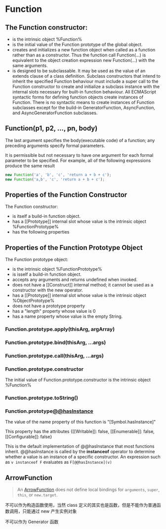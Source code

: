 # Function

## The Function constructor:

- is the intrinsic object %Function%
- is the initial value of the Function prototype of the global object.
- creates and initializes a new function object when called as a function rather than as a constructor. Thus the function call Function(...) is equivalent to the object creation expression new Function(...) with the same arguments.
- is designed to be subclassable. It may be used as the value of an extends clause of a class definition. Subclass constructors that intend to inherit the specified Function behaviour must include a super call to the Function constructor to create and initialize a subclass instance with the internal slots necessary for built-in function behaviour. All ECMAScript syntactic forms for defining function objects create instances of Function. There is no syntactic means to create instances of Function subclasses except for the build-in GeneratorFunction, AsyncFunction, and AsyncGeneratorFunction subclasses.

## Function(p1, p2, ..., pn, body)

The last argument specifies the body(executable code) of a function; any preceding arguments specify formal parameters.

It is permissible but not necessary to have one argument for each formal parameter to be specified. For example, all of the following expressions produce the same result 

```js
new Function('a', 'b', 'c', 'return a + b + c'); 
new Function('a,b', 'c', 'return a + b + c');
```




## Properties of the Function Constructor
The Function constructor:
- is itself a build-in function object.
- has a [[Prototype]] internal slot whose value is the intrinsic object %FunctionPrototype%
- has the following properties


## Properties of the Function Prototype Object
The Function prototype object:
- is the intrinsic object %FunctionPrototype%
- is isself a build-in function object.
- accepts any arguments and returns undefined when invoked.
- does not have a [[Construct]] internal method; it cannot be used as a constructor with the new operator.
- has a [[Prototype]] internal slot whose value is the intrinsic object %ObjectPrototype%
- does not have a prototype property
- has a "length" property whose value is 0
- has a name property whose value is the empty String.


### Function.prototype.apply(thisArg, argArray)

### Function.prototype.bind(thisArg, ...args)

### Function.prototype.call(thisArg, ...args)

### Function.prototype.constructor
The initial value of Function.prototype.constructor is the intrinsic object %Function%

### Function.prototype.toString()


### Function.prototype[@@hasInstance](V)
The value of the name property of this function is "[Symbol.hasInstance]" 

This property has the attributes {[[Writable]]: false, [[Enumerable]]: false, [[Configurable]]: false}  

This is the default implementation of @@hasInstance that most functions inherit. @@hasInstance is called by the **instanceof** operator to determine whether a value is an instance of a specific constructor. An expression such as `v instanceof F` evaluates as `F[@@hasInstance](v)`



## ArrowFunction

> An [ArrowFunction](https://tc39.es/ecma262/#prod-ArrowFunction) does not define local bindings for `arguments`, `super`, `this`, or `new.target`. 

不可以作为构造函数使用，当然 class 定义的其实也是函数，但是不能作为普通函数调用，只能通过 new 产生实例对象

不可以作为 Generator 函数